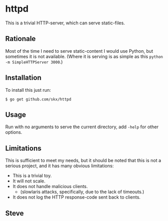 # httpd

This is a trivial HTTP-server, which can serve static-files.


## Rationale

Most of the time I need to serve static-content I would use Python, but sometimes it is not available.  (Where it is serving is as simple as this `python -m SimpleHTTPServer 3000`.)


## Installation

To install this just run:

    $ go get github.com/skx/httpd


## Usage

Run with no arguments to serve the current directory, add `-help` for other options.

## Limitations

This is sufficient to meet my needs, but it should be noted that this is not a serious project, and it has many obvious limitations:

* This is a trivial toy.
* It will not scale.
* It does not handle malicious clients.
  * (slowlaris attacks, specifically, due to the lack of timeouts.)
* It does not log the HTTP response-code sent back to clients.



Steve
--
